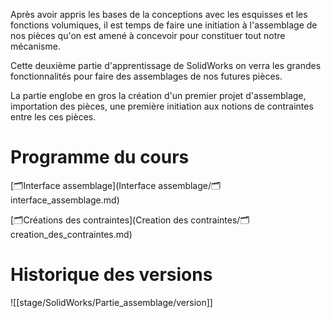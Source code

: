 Après avoir appris les bases de la conceptions avec les esquisses et les fonctions volumiques, il est temps de faire une initiation à l'assemblage de nos pièces qu'on est amené à concevoir pour constituer tout notre mécanisme.

Cette deuxième partie d'apprentissage de SolidWorks on verra les grandes fonctionnalités pour faire des assemblages de nos futures pièces.

La partie englobe en gros la création d'un premier projet d'assemblage, importation des pièces, une première initiation aux notions de contraintes entre les ces pièces.

# Programme du cours

[🗂️Interface assemblage](Interface assemblage/🗂️interface_assemblage.md)



[🗂️Créations des contraintes](Creation des contraintes/🗂️creation_des_contraintes.md)

# Historique des versions

![[stage/SolidWorks/Partie_assemblage/version]]
